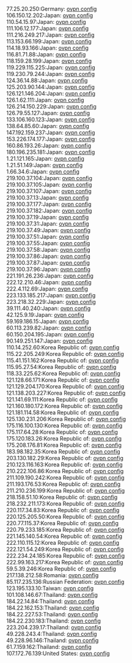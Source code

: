 77.25.20.250:Germany: [ovpn config](vpn/77_25_20_250.ovpn)  
106.150.12.202:Japan: [ovpn config](vpn/106_150_12_202.ovpn)  
110.54.15.97:Japan: [ovpn config](vpn/110_54_15_97.ovpn)  
111.106.12.177:Japan: [ovpn config](vpn/111_106_12_177.ovpn)  
111.216.249.217:Japan: [ovpn config](vpn/111_216_249_217.ovpn)  
113.153.66.199:Japan: [ovpn config](vpn/113_153_66_199.ovpn)  
114.18.93.166:Japan: [ovpn config](vpn/114_18_93_166.ovpn)  
116.81.71.88:Japan: [ovpn config](vpn/116_81_71_88.ovpn)  
118.159.28.199:Japan: [ovpn config](vpn/118_159_28_199.ovpn)  
119.229.115.225:Japan: [ovpn config](vpn/119_229_115_225.ovpn)  
119.230.79.244:Japan: [ovpn config](vpn/119_230_79_244.ovpn)  
124.36.14.88:Japan: [ovpn config](vpn/124_36_14_88.ovpn)  
125.203.90.144:Japan: [ovpn config](vpn/125_203_90_144.ovpn)  
126.121.146.204:Japan: [ovpn config](vpn/126_121_146_204.ovpn)  
126.1.62.111:Japan: [ovpn config](vpn/126_1_62_111.ovpn)  
126.214.150.229:Japan: [ovpn config](vpn/126_214_150_229.ovpn)  
126.79.55.127:Japan: [ovpn config](vpn/126_79_55_127.ovpn)  
133.106.160.123:Japan: [ovpn config](vpn/133_106_160_123.ovpn)  
138.64.85.60:Japan: [ovpn config](vpn/138_64_85_60.ovpn)  
147.192.159.237:Japan: [ovpn config](vpn/147_192_159_237.ovpn)  
153.226.174.177:Japan: [ovpn config](vpn/153_226_174_177.ovpn)  
160.86.193.26:Japan: [ovpn config](vpn/160_86_193_26.ovpn)  
180.196.235.181:Japan: [ovpn config](vpn/180_196_235_181.ovpn)  
1.21.121.165:Japan: [ovpn config](vpn/1_21_121_165.ovpn)  
1.21.51.149:Japan: [ovpn config](vpn/1_21_51_149.ovpn)  
1.66.34.6:Japan: [ovpn config](vpn/1_66_34_6.ovpn)  
219.100.37.104:Japan: [ovpn config](vpn/219_100_37_104.ovpn)  
219.100.37.105:Japan: [ovpn config](vpn/219_100_37_105.ovpn)  
219.100.37.107:Japan: [ovpn config](vpn/219_100_37_107.ovpn)  
219.100.37.13:Japan: [ovpn config](vpn/219_100_37_13.ovpn)  
219.100.37.177:Japan: [ovpn config](vpn/219_100_37_177.ovpn)  
219.100.37.182:Japan: [ovpn config](vpn/219_100_37_182.ovpn)  
219.100.37.19:Japan: [ovpn config](vpn/219_100_37_19.ovpn)  
219.100.37.31:Japan: [ovpn config](vpn/219_100_37_31.ovpn)  
219.100.37.49:Japan: [ovpn config](vpn/219_100_37_49.ovpn)  
219.100.37.51:Japan: [ovpn config](vpn/219_100_37_51.ovpn)  
219.100.37.55:Japan: [ovpn config](vpn/219_100_37_55.ovpn)  
219.100.37.58:Japan: [ovpn config](vpn/219_100_37_58.ovpn)  
219.100.37.86:Japan: [ovpn config](vpn/219_100_37_86.ovpn)  
219.100.37.87:Japan: [ovpn config](vpn/219_100_37_87.ovpn)  
219.100.37.96:Japan: [ovpn config](vpn/219_100_37_96.ovpn)  
221.191.26.236:Japan: [ovpn config](vpn/221_191_26_236.ovpn)  
222.12.210.46:Japan: [ovpn config](vpn/222_12_210_46.ovpn)  
222.4.112.69:Japan: [ovpn config](vpn/222_4_112_69.ovpn)  
223.133.185.217:Japan: [ovpn config](vpn/223_133_185_217.ovpn)  
223.218.32.229:Japan: [ovpn config](vpn/223_218_32_229.ovpn)  
39.111.40.240:Japan: [ovpn config](vpn/39_111_40_240.ovpn)  
42.125.9.19:Japan: [ovpn config](vpn/42_125_9_19.ovpn)  
59.169.186.15:Japan: [ovpn config](vpn/59_169_186_15.ovpn)  
60.113.239.82:Japan: [ovpn config](vpn/60_113_239_82.ovpn)  
60.150.204.195:Japan: [ovpn config](vpn/60_150_204_195.ovpn)  
90.149.251.147:Japan: [ovpn config](vpn/90_149_251_147.ovpn)  
110.14.252.60:Korea Republic of: [ovpn config](vpn/110_14_252_60.ovpn)  
115.22.205.249:Korea Republic of: [ovpn config](vpn/115_22_205_249.ovpn)  
115.41.151.162:Korea Republic of: [ovpn config](vpn/115_41_151_162.ovpn)  
115.95.27.54:Korea Republic of: [ovpn config](vpn/115_95_27_54.ovpn)  
118.33.225.62:Korea Republic of: [ovpn config](vpn/118_33_225_62.ovpn)  
121.128.66.171:Korea Republic of: [ovpn config](vpn/121_128_66_171.ovpn)  
121.129.204.170:Korea Republic of: [ovpn config](vpn/121_129_204_170.ovpn)  
121.138.203.227:Korea Republic of: [ovpn config](vpn/121_138_203_227.ovpn)  
121.141.69.111:Korea Republic of: [ovpn config](vpn/121_141_69_111.ovpn)  
121.160.180.172:Korea Republic of: [ovpn config](vpn/121_160_180_172.ovpn)  
121.181.114.58:Korea Republic of: [ovpn config](vpn/121_181_114_58.ovpn)  
125.130.231.206:Korea Republic of: [ovpn config](vpn/125_130_231_206.ovpn)  
175.116.100.130:Korea Republic of: [ovpn config](vpn/175_116_100_130.ovpn)  
175.117.64.28:Korea Republic of: [ovpn config](vpn/175_117_64_28.ovpn)  
175.120.183.26:Korea Republic of: [ovpn config](vpn/175_120_183_26.ovpn)  
175.208.176.81:Korea Republic of: [ovpn config](vpn/175_208_176_81.ovpn)  
183.98.182.35:Korea Republic of: [ovpn config](vpn/183_98_182_35.ovpn)  
203.130.182.29:Korea Republic of: [ovpn config](vpn/203_130_182_29.ovpn)  
210.123.116.163:Korea Republic of: [ovpn config](vpn/210_123_116_163.ovpn)  
210.222.106.86:Korea Republic of: [ovpn config](vpn/210_222_106_86.ovpn)  
211.109.190.242:Korea Republic of: [ovpn config](vpn/211_109_190_242.ovpn)  
211.193.176.53:Korea Republic of: [ovpn config](vpn/211_193_176_53.ovpn)  
211.210.236.199:Korea Republic of: [ovpn config](vpn/211_210_236_199.ovpn)  
218.158.51.10:Korea Republic of: [ovpn config](vpn/218_158_51_10.ovpn)  
218.232.211.173:Korea Republic of: [ovpn config](vpn/218_232_211_173.ovpn)  
220.117.34.83:Korea Republic of: [ovpn config](vpn/220_117_34_83.ovpn)  
220.125.205.50:Korea Republic of: [ovpn config](vpn/220_125_205_50.ovpn)  
220.77.115.37:Korea Republic of: [ovpn config](vpn/220_77_115_37.ovpn)  
220.79.233.185:Korea Republic of: [ovpn config](vpn/220_79_233_185.ovpn)  
221.145.140.54:Korea Republic of: [ovpn config](vpn/221_145_140_54.ovpn)  
222.110.115.12:Korea Republic of: [ovpn config](vpn/222_110_115_12.ovpn)  
222.121.54.249:Korea Republic of: [ovpn config](vpn/222_121_54_249.ovpn)  
222.234.24.185:Korea Republic of: [ovpn config](vpn/222_234_24_185.ovpn)  
222.99.163.217:Korea Republic of: [ovpn config](vpn/222_99_163_217.ovpn)  
59.5.39.246:Korea Republic of: [ovpn config](vpn/59_5_39_246.ovpn)  
217.138.212.58:Romania: [ovpn config](vpn/217_138_212_58.ovpn)  
85.117.235.136:Russian Federation: [ovpn config](vpn/85_117_235_136.ovpn)  
123.195.133.10:Taiwan: [ovpn config](vpn/123_195_133_10.ovpn)  
101.108.146.67:Thailand: [ovpn config](vpn/101_108_146_67.ovpn)  
184.22.14.84:Thailand: [ovpn config](vpn/184_22_14_84.ovpn)  
184.22.162.153:Thailand: [ovpn config](vpn/184_22_162_153.ovpn)  
184.22.227.53:Thailand: [ovpn config](vpn/184_22_227_53.ovpn)  
184.22.230.183:Thailand: [ovpn config](vpn/184_22_230_183.ovpn)  
223.204.239.17:Thailand: [ovpn config](vpn/223_204_239_17.ovpn)  
49.228.243.4:Thailand: [ovpn config](vpn/49_228_243_4.ovpn)  
49.228.96.146:Thailand: [ovpn config](vpn/49_228_96_146.ovpn)  
61.7.159.162:Thailand: [ovpn config](vpn/61_7_159_162.ovpn)  
107.172.76.139:United States: [ovpn config](vpn/107_172_76_139.ovpn)  
